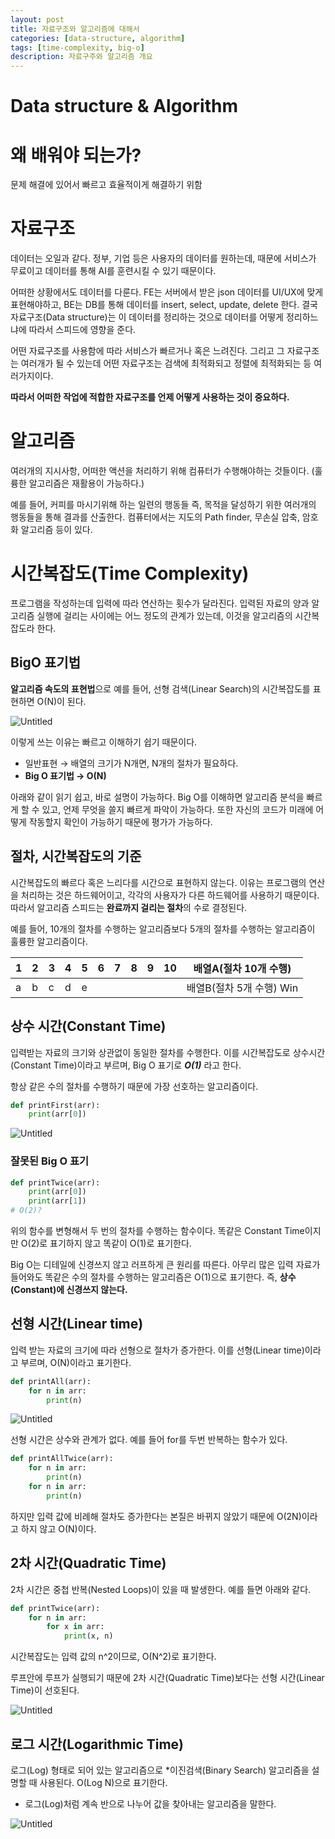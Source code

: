 ```yaml
---
layout: post
title: 자료구조와 알고리즘에 대해서
categories: [data-structure, algorithm]
tags: [time-complexity, big-o]
description: 자료구주와 알고리즘 개요
---
```


# Data structure & Algorithm

# 왜 배워야 되는가?

문제 해결에 있어서 빠르고 효율적이게 해결하기 위함

# 자료구조

데이터는 오일과 같다. 정부, 기업 등은 사용자의 데이터를 원하는데, 때문에 서비스가 무료이고 데이터를 통해 AI를 훈련시킬 수 있기 때문이다.

어떠한 상황에서도 데이터를 다룬다. FE는 서버에서 받은 json 데이터를 UI/UX에 맞게 표현해야하고, BE는 DB를 통해 데이터를 insert, select, update, delete 한다.
결국 자료구조(Data structure)는 이 데이터를 정리하는 것으로 데이터를 어떻게 정리하느냐에 따라서 스피드에 영향을 준다.

어떤 자료구조를 사용함에 따라 서비스가 빠르거나 혹은 느려진다. 그리고 그 자료구조는 여러개가 될 수 있는데 어떤 자료구조는 검색에 최적화되고 정렬에 최적화되는 등 여러가지이다.

**따라서 어떠한 작업에 적합한 자료구조를 언제 어떻게 사용하는 것이 중요하다.**

# 알고리즘

여러개의 지시사항, 어떠한 액션을 처리하기 위해 컴퓨터가 수행해야하는 것들이다.
(훌륭한 알고리즘은 재활용이 가능하다.)

예를 들어, 커피를 마시기위해 하는 일련의 행동들 즉, 목적을 달성하기 위한 여러개의 행동들을 통해 결과를 산출한다. 컴퓨터에서는 지도의 Path finder, 무손실 압축, 암호화 알고리즘 등이 있다.

# 시간복잡도(Time Complexity)

프로그램을 작성하는데 입력에 따라 연산하는 횟수가 달라진다. 입력된 자료의 양과 알고리즘 실행에 걸리는 사이에는 어느 정도의 관계가 있는데, 이것을 알고리즘의 시간복잡도라 한다.

## BigO 표기법

**알고리즘 속도의 표현법**으로 예를 들어, 선형 검색(Linear Search)의 시간복잡도를 표현하면 O(N)이 된다.

![Untitled](https://boy672820.github.io/assets/images/2022-03-13-data-structure/Untitled.png)

이렇게 쓰는 이유는 빠르고 이해하기 쉽기 때문이다.

- 일반표현 → 배열의 크기가 N개면, N개의 절차가 필요하다.
- **Big O 표기법 → O(N)**

아래와 같이 읽기 쉽고, 바로 설명이 가능하다. Big O를 이해하면 알고리즘 분석을 빠르게 할 수 있고, 언제 무엇을 쓸지 빠르게 파악이 가능하다. 또한 자신의 코드가 미래에 어떻게 작동할지 확인이 가능하기 때문에 평가가 가능하다.

## 절차, 시간복잡도의 기준

시간복잡도의 빠르다 혹은 느리다를 시간으로 표현하지 않는다. 이유는 프로그램의 연산을 처리하는 것은 하드웨어이고, 각각의 사용자가 다른 하드웨어를 사용하기 때문이다. 따라서 알고리즘 스피드는 **완료까지 걸리는 절차**의 수로 결정된다.

예를 들어, 10개의 절차를 수행하는 알고리즘보다 5개의 절차를 수행하는 알고리즘이 훌륭한 알고리즘이다.

| 1 | 2 | 3 | 4 | 5 | 6 | 7 | 8 | 9 | 10 | 배열A(절차 10개 수행) |
| --- | --- | --- | --- | --- | --- | --- | --- | --- | --- | --- |
| a | b | c | d | e |  |  |  |  |  | 배열B(절차 5개 수행) Win |

## 상수 시간(Constant Time)

입력받는 자료의 크기와 상관없이 동일한 절차를 수행한다.
이를 시간복잡도로 상수시간(Constant Time)이라고 부르며, Big O 표기로 ***O(1)*** 라고 한다.

항상 같은 수의 절차를 수행하기 때문에 가장 선호하는 알고리즘이다.

```python
def printFirst(arr):
	print(arr[0])
```

![Untitled](https://boy672820.github.io/assets/images/2022-03-13-data-structure/Untitled-1.png)

### 잘못된 Big O 표기

```python
def printTwice(arr):
	print(arr[0])
	print(arr[1])
# O(2)?
```

위의 함수를 변형해서 두 번의 절차를 수행하는 함수이다. 똑같은 Constant Time이지만 O(2)로 표기하지 않고 똑같이 O(1)로 표기한다.

Big O는 디테일에 신경쓰지 않고 러프하게 큰 원리를 따른다. 아무리 많은 입력 자료가 들어와도 똑같은 수의 절차를 수행하는 알고리즘은 O(1)으로 표기한다. 즉, **상수(Constant)에 신경쓰지 않는다.**

## 선형 시간(Linear time)

입력 받는 자료의 크기에 따라 선형으로 절차가 증가한다.
이를 선형(Linear time)이라고 부르며, O(N)이라고 표기한다.

```python
def printAll(arr):
	for n in arr:
		print(n)
```

![Untitled](https://boy672820.github.io/assets/images/2022-03-13-data-structure/Untitled-2.png)

선형 시간은 상수와 관계가 없다. 예를 들어 for를 두번 반복하는 함수가 있다.

```python
def printAllTwice(arr):
	for n in arr:
		print(n)
	for n in arr:
		print(n)
```

하지만 입력 값에 비례해 절차도 증가한다는 본질은 바뀌지 않았기 때문에 O(2N)이라고 하지 않고 O(N)이다.

## 2차 시간(Quadratic Time)

2차 시간은 중첩 반복(Nested Loops)이 있을 때 발생한다. 예를 들면 아래와 같다.

```python
def printTwice(arr):
	for n in arr:
		for x in arr:
			print(x, n)
```

시간복잡도는 입력 값의 n^2이므로, O(N^2)로 표기한다.

루프안에 루프가 실행되기 때문에 2차 시간(Quadratic Time)보다는 선형 시간(Linear Time)이 선호된다.

![Untitled](https://boy672820.github.io/assets/images/2022-03-13-data-structure/Untitled-3.png)

## 로그 시간(Logarithmic Time)

로그(Log) 형태로 되어 있는 알고리즘으로 *이진검색(Binary Search) 알고리즘을 설명할 때 사용된다. O(Log N)으로 표기한다.

* 로그(Log)처럼 계속 반으로 나누어 값을 찾아내는 알고리즘을 말한다.

![Untitled](https://boy672820.github.io/assets/images/2022-03-13-data-structure/Untitled-4.png)
